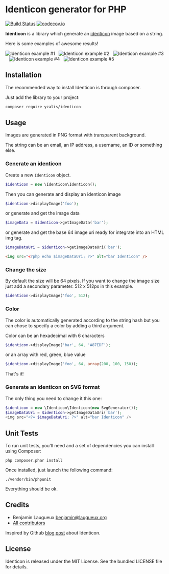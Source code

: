 # Identicon generator for PHP

[![Build Status](https://secure.travis-ci.org/yzalis/Identicon.png)](http://travis-ci.org/yzalis/Identicon)
[![codecov.io](https://codecov.io/github/yzalis/Identicon/coverage.svg?branch=master)](https://codecov.io/github/yzalis/Identicon?branch=master)

**Identicon** is a library which generate an [identicon](http://en.wikipedia.org/wiki/Identicon) image based on a string.

Here is some examples of awesome results!

![Identicon example #1](doc/benjaminAtYzalisDotCom.png)&nbsp;&nbsp;
![Identicon example #2](doc/Benjamin.png)&nbsp;&nbsp;
![Identicon example #3](doc/8.8.8.8.png)&nbsp;&nbsp;
![Identicon example #4](doc/8.8.4.4.png)&nbsp;&nbsp;
![Identicon example #5](doc/yzalis.png)

## Installation

The recommended way to install Identicon is through composer.

Just add the library to your project:

``` bash
composer require yzalis/identicon
```

## Usage

Images are generated in PNG format with transparent background.

The string can be an email, an IP address, a username, an ID or something else.

### Generate an identicon

Create a new ```Identicon``` object.

``` php
$identicon = new \Identicon\Identicon();
```

Then you can generate and display an identicon image

``` php
$identicon->displayImage('foo');
```

or generate and get the image data

``` php
$imageData = $identicon->getImageData('bar');
```

or generate and get the base 64 image uri ready for integrate into an HTML img tag.

``` php
$imageDataUri = $identicon->getImageDataUri('bar');
```
``` html
<img src="<?php echo $imageDataUri; ?>" alt="bar Identicon" />
```


### Change the size

By default the size will be 64 pixels. If you want to change the image size just add a secondary parameter. 512 x 512px in this example.

``` php
$identicon->displayImage('foo', 512);
```

### Color

The color is automatically generated according to the string hash but you can chose to specify a color by adding a third argument.

Color can be an hexadecimal with 6 characters

``` php
$identicon->displayImage('bar', 64, 'A87EDF');
```

or an array with red, green, blue value

``` php
$identicon->displayImage('foo', 64, array(200, 100, 150));
```

That's it!

### Generate an identicon on SVG format

The only thing you need to change it this one:
``` php
$identicon = new \Identicon\Identicon(new SvgGenerator());
$imageDataUri = $identicon->getImageDataUri('bar');
<img src="<?= $imageDataUri; ?>" alt="bar Identicon" />
```


## Unit Tests

To run unit tests, you'll need and a set of dependencies you can install using Composer:

```
php composer.phar install
```

Once installed, just launch the following command:

```
./vendor/bin/phpunit
```

Everything should be ok.


## Credits

* Benjamin Laugueux <benjamin@laugueux.org>
* [All contributors](https://github.com/yzalis/Identicon/graphs/contributors)

Inspired by Github [blog post](https://github.com/blog/1586-identicons) about Identicon.


## License

Identicon is released under the MIT License. See the bundled LICENSE file for details.
